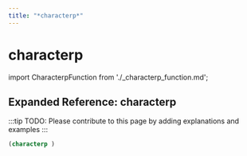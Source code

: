 ```yaml
---
title: "*characterp*"
---
```


# characterp

import CharacterpFunction from './_characterp_function.md';

<CharacterpFunction />

## Expanded Reference: characterp

:::tip
TODO: Please contribute to this page by adding explanations and examples
:::

```lisp
(characterp )
```
